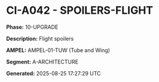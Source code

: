 # CI-A042 - SPOILERS-FLIGHT

**Phase:** 10-UPGRADE

**Description:** Flight spoilers

**AMPEL:** AMPEL-01-TUW (Tube and Wing)

**Segment:** A-ARCHITECTURE

**Generated:** 2025-08-25 17:27:29 UTC
